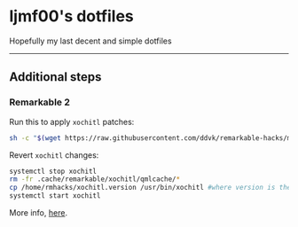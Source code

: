 # ljmf00's dotfiles
Hopefully my last decent and simple dotfiles

---

## Additional steps

### Remarkable 2

Run this to apply `xochitl` patches:

```bash
sh -c "$(wget https://raw.githubusercontent.com/ddvk/remarkable-hacks/master/patch.sh -O-)"
```

Revert `xochitl` changes:

```bash
systemctl stop xochitl
rm -fr .cache/remarkable/xochitl/qmlcache/*
cp /home/rmhacks/xochitl.version /usr/bin/xochitl #where version is the current device version
systemctl start xochitl
```

More info, [here](https://github.com/ddvk/remarkable-hacks).
